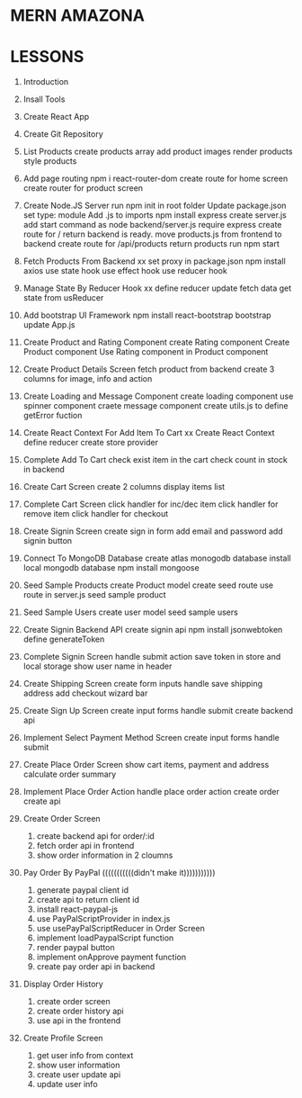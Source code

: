# MERN AMAZONA

# LESSONS

1. Introduction
2. Insall Tools
3. Create React App
4. Create Git Repository
5. List Products
   create products array
   add product images
   render products
   style products
6. Add page routing
   npm i react-router-dom
   create route for home screen
   create router for product screen
7. Create Node.JS Server
   run npm init in root folder
   Update package.json set type: module
   Add .js to imports
   npm install express
   create server.js
   add start command as node backend/server.js
   require express
   create route for / return backend is ready.
   move products.js from frontend to backend
   create route for /api/products
   return products
   run npm start
8. Fetch Products From Backend xx
   set proxy in package.json
   npm install axios
   use state hook
   use effect hook
   use reducer hook
9. Manage State By Reducer Hook xx
   define reducer
   update fetch data
   get state from usReducer

10. Add bootstrap UI Framework
    npm install react-bootstrap bootstrap
    update App.js
11. Create Product and Rating Component
    create Rating component
    Create Product component
    Use Rating component in Product component
12. Create Product Details Screen
    fetch product from backend
    create 3 columns for image, info and action
13. Create Loading and Message Component
    create loading component
    use spinner component
    craete message component
    create utils.js to define getError fuction
14. Create React Context For Add Item To Cart xx
    Create React Context
    define reducer
    create store provider
15. Complete Add To Cart
    check exist item in the cart
    check count in stock in backend
16. Create Cart Screen
    create 2 columns
    display items list

17. Complete Cart Screen
    click handler for inc/dec item
    click handler for remove item
    click handler for checkout
18. Create Signin Screen
    create sign in form
    add email and password
    add signin button

19. Connect To MongoDB Database
    create atlas monogodb database
    install local mongodb database
    npm install mongoose
20. Seed Sample Products
    create Product model
    create seed route
    use route in server.js
    seed sample product
21. Seed Sample Users
    create user model
    seed sample users
22. Create Signin Backend API
    create signin api
    npm install jsonwebtoken
    define generateToken
23. Complete Signin Screen
    handle submit action
    save token in store and local storage
    show user name in header
24. Create Shipping Screen
    create form inputs
    handle save shipping address
    add checkout wizard bar
25. Create Sign Up Screen
    create input forms
    handle submit
    create backend api
26. Implement Select Payment Method Screen
    create input forms
    handle submit
27. Create Place Order Screen
    show cart items, payment and address
    calculate order summary
28. Implement Place Order Action
    handle place order action
    create order create api
29. Create Order Screen
    1. create backend api for order/:id
    2. fetch order api in frontend
    3. show order information in 2 cloumns
30. Pay Order By PayPal (((((((((((didn't make it)))))))))))
    1. generate paypal client id
    2. create api to return client id
    3. install react-paypal-js
    4. use PayPalScriptProvider in index.js
    5. use usePayPalScriptReducer in Order Screen
    6. implement loadPaypalScript function
    7. render paypal button
    8. implement onApprove payment function
    9. create pay order api in backend
31. Display Order History
    1. create order screen
    2. create order history api
    3. use api in the frontend
32. Create Profile Screen
    1. get user info from context
    2. show user information
    3. create user update api
    4. update user info
